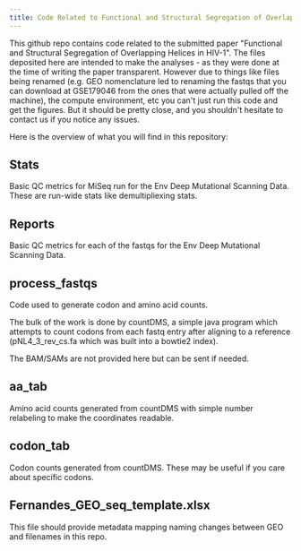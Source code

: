 ```yaml
---
title: Code Related to Functional and Structural Segregation of Overlapping Helices in HIV-1
---
```


This github repo contains code related to the submitted paper "Functional and Structural Segregation of Overlapping Helices in HIV-1". The files deposited here are intended to make the analyses - as they were done at the time of writing the paper transparent. However due to things like files being renamed (e.g. GEO nomenclature led to renaming the fastqs that you can download at GSE179046 from the ones that were actually pulled off the machine), the compute environment, etc you can't just run this code and get the figures.  But it should be pretty close, and you shouldn't hesitate to contact us if you notice any issues.

Here is the overview of what you will find in this repository:


## Stats
Basic QC metrics for MiSeq run for the Env Deep Mutational Scanning Data. These are run-wide stats like demultipliexing stats.


## Reports
Basic QC metrics for each of the fastqs for the Env Deep Mutational Scanning Data.

## process_fastqs
Code used to generate codon and amino acid counts.

The bulk of the work is done by countDMS, a simple java program which attempts to count codons from each fastq entry after aligning to a reference (pNL4_3_rev_cs.fa which was built into a bowtie2 index).

The BAM/SAMs are not provided here but can be sent if needed.


## aa_tab
Amino acid counts generated from countDMS with simple number relabeling to make the coordinates readable.

## codon_tab
Codon counts generated from countDMS. These may be useful if you care about specific codons.





## Fernandes_GEO_seq_template.xlsx

This file should provide metadata mapping naming changes between GEO and filenames in this repo.
